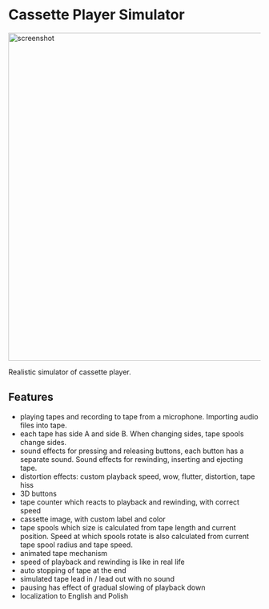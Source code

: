 # Cassette Player Simulator
<img width="653" alt="screenshot" src="https://github.com/marek-o/cassettePlayerSimulator/assets/6852113/6b5159ee-d057-48ec-9f31-4fd520943c6b">

Realistic simulator of cassette player.

## Features
- playing tapes and recording to tape from a microphone. Importing audio files into tape.
- each tape has side A and side B. When changing sides, tape spools change sides.
- sound effects for pressing and releasing buttons, each button has a separate sound. Sound effects for rewinding, inserting and ejecting tape.
- distortion effects: custom playback speed, wow, flutter, distortion, tape hiss
- 3D buttons
- tape counter which reacts to playback and rewinding, with correct speed
- cassette image, with custom label and color
- tape spools which size is calculated from tape length and current position. Speed at which spools rotate is also calculated from current tape spool radius and tape speed.
- animated tape mechanism
- speed of playback and rewinding is like in real life
- auto stopping of tape at the end
- simulated tape lead in / lead out with no sound
- pausing has effect of gradual slowing of playback down
- localization to English and Polish

